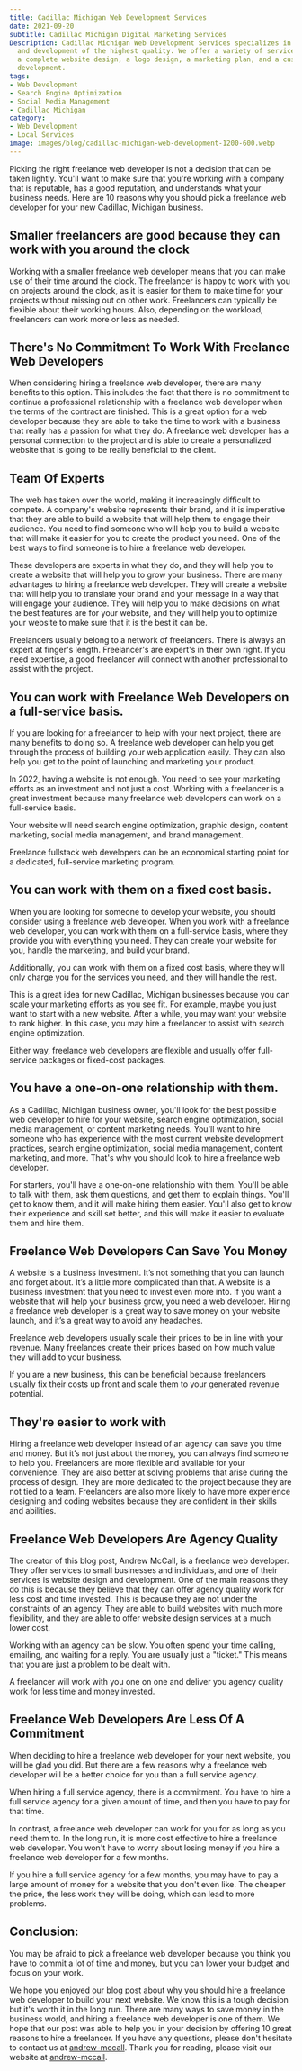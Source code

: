 ```yaml
---
title: Cadillac Michigan Web Development Services
date: 2021-09-20 
subtitle: Cadillac Michigan Digital Marketing Services
Description: Cadillac Michigan Web Development Services specializes in website design
  and development of the highest quality. We offer a variety of services including
  a complete website design, a logo design, a marketing plan, and a custom website
  development.
tags:
- Web Development
- Search Engine Optimization
- Social Media Management
- Cadillac Michigan
category:
- Web Development
- Local Services
image: images/blog/cadillac-michigan-web-development-1200-600.webp
---
```


Picking the right freelance web developer is not a decision that can be taken lightly. You'll want to make sure that you're working with a company that is reputable, has a good reputation, and understands what your business needs. Here are 10 reasons why you should pick a freelance web developer for your new Cadillac, Michigan business.

## Smaller freelancers are good because they can work with you around the clock

Working with a smaller freelance web developer means that you can make use of their time around the clock. The freelancer is happy to work with you on projects around the clock, as it is easier for them to make time for your projects without missing out on other work. 
Freelancers can typically be flexible about their working hours.  Also, depending on the workload, freelancers can work more or less as needed.  

## There's No Commitment To Work With Freelance Web Developers

When considering hiring a freelance web developer, there are many benefits to this option. This includes the fact that there is no commitment to continue a professional relationship with a freelance web developer when the terms of the contract are finished. This is a great option for a web developer because they are able to take the time to work with a business that really has a passion for what they do. A freelance web developer has a personal connection to the project and is able to create a personalized website that is going to be really beneficial to the client.

## Team Of Experts

The web has taken over the world, making it increasingly difficult to compete. A company's website represents their brand, and it is imperative that they are able to build a website that will help them to engage their audience. You need to find someone who will help you to build a website that will make it easier for you to create the product you need. One of the best ways to find someone is to hire a freelance web developer.

 These developers are experts in what they do, and they will help you to create a website that will help you to grow your business. There are many advantages to hiring a freelance web developer. They will create a website that will help you to translate your brand and your message in a way that will engage your audience. They will help you to make decisions on what the best features are for your website, and they will help you to optimize your website to make sure that it is the best it can be. 

Freelancers usually belong to a network of freelancers.  There is always an expert at finger's length.  Freelancer's are expert's in their own right.  If you need expertise, a good freelancer will connect with another professional to assist with the project.  


## You can work with Freelance Web Developers on a full-service basis.  

If you are looking for a freelancer to help with your next project, there are many benefits to doing so. A freelance web developer can help you get through the process of building your web application easily. They can also help you get to the point of launching and marketing your product. 

In 2022, having a website is not enough.  You need to see your marketing efforts as an investment and not just a cost.  Working with a freelancer is a great investment because many freelance web developers can work on a full-service basis.

Your website will need search engine optimization, graphic design, content marketing, social media management, and brand management.

Freelance fullstack web developers can be an economical starting point for a dedicated, full-service marketing program.  

## You can work with them on a fixed cost basis.  

When you are looking for someone to develop your website, you should consider using a freelance web developer. When you work with a freelance web developer, you can work with them on a full-service basis, where they provide you with everything you need. They can create your website for you, handle the marketing, and build your brand. 

Additionally, you can work with them on a fixed cost basis, where they will only charge you for the services you need, and they will handle the rest.

This is a great idea for new Cadillac, Michigan businesses because you can scale your marketing efforts as you see fit.  For example, maybe you just want to start with a new website.  After a while, you may want your website to rank higher.  In this case, you may hire a freelancer to assist with search engine optimization.

Either way, freelance web developers are flexible and usually offer full-service packages or fixed-cost packages.   

## You have a one-on-one relationship with them.  

As a Cadillac, Michigan business owner, you'll look for the best possible web developer to hire for your website, search engine optimization, social media management, or content marketing needs. You'll want to hire someone who has experience with the most current website development practices, search engine optimization, social media management, content marketing, and more. That's why you should look to hire a freelance web developer. 

For starters, you'll have a one-on-one relationship with them. You'll be able to talk with them, ask them questions, and get them to explain things. You'll get to know them, and it will make hiring them easier. You'll also get to know their experience and skill set better, and this will make it easier to evaluate them and hire them.

## Freelance Web Developers Can Save You Money

A website is a business investment. It’s not something that you can launch and forget about. It’s a little more complicated than that. A website is a business investment that you need to invest even more into. If you want a website that will help your business grow, you need a web developer. Hiring a freelance web developer is a great way to save money on your website launch, and it’s a great way to avoid any headaches. 

Freelance web developers usually scale their prices to be in line with your revenue.  Many freelances create their prices based on how much value they will add to your business. 

If you are a new business, this can be beneficial because freelancers usually fix their costs up front and scale them to your generated revenue potential.  

## They're easier to work with

Hiring a freelance web developer instead of an agency can save you time and money. But it’s not just about the money, you can always find someone to help you. Freelancers are more flexible and available for your convenience. They are also better at solving problems that arise during the process of design. They are more dedicated to the project because they are not tied to a team. Freelancers are also more likely to have more experience designing and coding websites because they are confident in their skills and abilities.  

## Freelance Web Developers Are Agency Quality

The creator of this blog post, Andrew McCall, is a freelance web developer. They offer services to small businesses and individuals, and one of their services is website design and development. One of the main reasons they do this is because they believe that they can offer agency quality work for less cost and time invested. This is because they are not under the constraints of an agency. They are able to build websites with much more flexibility, and they are able to offer website design services at a much lower cost.

Working with an agency can be slow.  You often spend your time calling, emailing, and waiting for a reply.  You are usually just a "ticket."  This means that you are just a problem to be dealt with.  

A freelancer will work with you one on one and deliver you agency quality work for less time and money invested.  

## Freelance Web Developers Are Less Of A Commitment

When deciding to hire a freelance web developer for your next website, you will be glad you did. But there are a few reasons why a freelance web developer will be a better choice for you than a full service agency. 

When hiring a full service agency, there is a commitment. You have to hire a full service agency for a given amount of time, and then you have to pay for that time.

 In contrast, a freelance web developer can work for you for as long as you need them to. In the long run, it is more cost effective to hire a freelance web developer. You won't have to worry about losing money if you hire a freelance web developer for a few months. 

If you hire a full service agency for a few months, you may have to pay a large amount of money for a website that you don't even like. The cheaper the price, the less work they will be doing, which can lead to more problems.

## Conclusion: 

You may be afraid to pick a freelance web developer because you think you have to commit a lot of time and money, but you can lower your budget and focus on your work.

We hope you enjoyed our blog post about why you should hire a freelance web developer to build your next website. We know this is a tough decision but it's worth it in the long run. There are many ways to save money in the business world, and hiring a freelance web developer is one of them. We hope that our post was able to help you in your decision by offering 10 great reasons to hire a freelancer. If you have any questions, please don't hesitate to contact us at [andrew-mccall](https://andrew-mccall.com/#contact "Cadillac Michigan Web Developer"). Thank you for reading, please visit our website at [andrew-mccall](https://andrew-mccall.com/#contact "Cadillac Michigan Web Developer").

